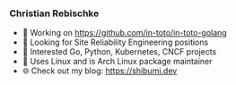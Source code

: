 ### Christian Rebischke

- 🤖 Working on https://github.com/in-toto/in-toto-golang
- 👀 Looking for Site Reliability Engineering positions
- 🔭 Interested Go, Python, Kubernetes, CNCF projects
- 🐧 Uses Linux and is Arch Linux package maintainer
- 🌐 Check out my blog: https://shibumi.dev
